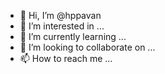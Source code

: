 - 👋 Hi, I’m @hppavan
- 👀 I’m interested in ...
- 🌱 I’m currently learning ...
- 💞️ I’m looking to collaborate on ...
- 📫 How to reach me ...

<!---
hppavan/hppavan is a ✨ special ✨ repository because its `README.md` (this file) appears on your GitHub profile.
You can click the Preview link to take a look at your changes.
--->
